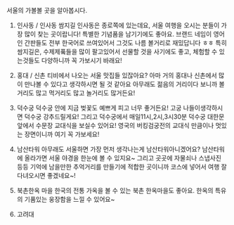서울의 가볼볼 곳을 알아봅시다.


1. 인사동 / 인사동 쌈지길
인사동은 종로쪽에 있는데요, 서울 여행을 오시는 분들이 가장 많이 찾는 곳이랍니다!
특별한 기념품을 남기기에도 좋아요.
브랜드 네임이 영어인 간판들도 전부 한국어로 쓰여있어서 그것도 나름 볼거리로 재밌답니다 ㅎㅎ
특히 쌈지길은, 수제제풐들을 많이 팔고있어서 선물할 것을 사기에도 좋고, 체험할 수 있는것들도 다양하니까 꼭 가보시기 바래요!


2. 홍대 / 신촌
티비에서 나오는 서울 맛집들 있잖아요?
아마 거의 홍대나 신촌에서 많이 만나볼 수 있다고 생각하시면 될 것 같아요
아무래도 젊음의 거리이다 보니까 볼거리도 많고 먹거리도 많고 놀거리도 많거든요!

3. 덕수궁
덕수궁 안에 지금 벚꽃도 예쁘게 피고 너무 좋거든요!
고궁 나들이생각하시면 덕수궁 강추드릴게요!
그리고 덕수궁에서 매일11시,2시,3시30분 덕수궁 대한문 앞에서
수문장 교대식을 보실수 있어요!
영국의 버킹검궁전의 교대식 만큼이나 멋있는 장면이니까 여기 꼭 가보세요!

4. 남산타워
아무래도 서울하면 가장 먼저 생각나는게 남산타워아니겠어요?
남산타워에 올라가면 서울 야경을 한눈에 볼 수 있지요~
그리고 곳곳에 자물쇠나 스냅사진 등등 기억에 남을만한 추억거리를 만들기에
적합한 곳이니까 코스에 넣어서 여행 잘 다녀오시면 좋겠네요~!

5. 북촌한옥 마을
한국의 전통 가옥을 볼 수 있는 북촌 한옥마을도 좋아요.
한옥의 특유의 기품있는 웅장함을 느낄 수 있어요~

6. 고려대